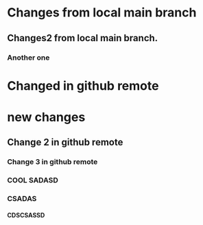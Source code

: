 # Changes from local main branch

## Changes2 from local main branch.

### Another one

# Changed in github remote

# new changes

## Change 2 in github remote

### Change 3 in github remote

### COOL SADASD

### CSADAS

#### CDSCSASSD
